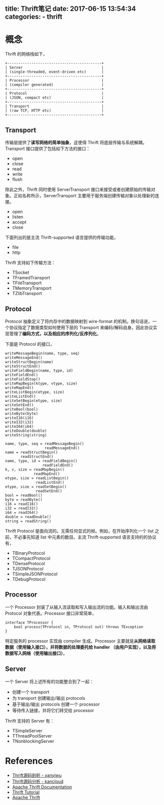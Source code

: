 title: Thrift笔记
date: 2017-06-15 13:54:34
categories:
    - thrift
---

# 概念

Thrift 的网络栈如下，

```
+-------------------------------------------+
| Server                                    |
| (single-threaded, event-driven etc)       |
+-------------------------------------------+
| Processor                                 |
| (compiler generated)                      |
+-------------------------------------------+
| Protocol                                  |
| (JSON, compact etc)                       |
+-------------------------------------------+
| Transport                                 |
| (raw TCP, HTTP etc)                       |
+-------------------------------------------+
```

## Transport

传输层提供了**读写网络的简单抽象**，这使得 Thrift 将底层传输与系统解耦。Transport 接口提供了包括如下方法的接口：

* open
* close
* read
* write
* flush

除此之外，Thrift 同时使用 ServerTransport 接口来接受或者创建原始的传输对象。正如名称所示，ServerTransport 主要用于服务端创建传输对象以处理新的连接。

* open
* listen
* accept
* close

下面列出的是主流 Thrift-supported 语言提供的传输功能，

* file
* http


Thrift 支持如下传输方法：

* TSocket
* TFramedTransport
* TFileTransport
* TMemoryTransport
* TZlibTransport


## Protocol

Protocol 抽象定义了将内存中的数据映射到 wire-format 的机制。换句话说，一个协议指定了数据类型如何使用下层的 Transport 来编码/解码自身。因此协议实现管理了**编码方式，以及相应的序列化/反序列化**。

下面是 Protocol 的接口，

```
writeMessageBegin(name, type, seq)
writeMessageEnd()
writeStructBegin(name)
writeStructEnd()
writeFieldBegin(name, type, id)
writeFieldEnd()
writeFieldStop()
writeMapBegin(ktype, vtype, size)
writeMapEnd()
writeListBegin(etype, size)
writeListEnd()
writeSetBegin(etype, size)
writeSetEnd()
writeBool(bool)
writeByte(byte)
writeI16(i16)
writeI32(i32)
writeI64(i64)
writeDouble(double)
writeString(string)

name, type, seq = readMessageBegin()
                  readMessageEnd()
name = readStructBegin()
       readStructEnd()
name, type, id = readFieldBegin()
                 readFieldEnd()
k, v, size = readMapBegin()
             readMapEnd()
etype, size = readListBegin()
              readListEnd()
etype, size = readSetBegin()
              readSetEnd()
bool = readBool()
byte = readByte()
i16 = readI16()
i32 = readI32()
i64 = readI64()
double = readDouble()
string = readString()
```

Thrift Protocol 是面向流的。无需任何显式的帧。例如，在开始序列化一个 list 之前，不必事先知道 list 中元素的数目。主流 Thrift-supported 语言支持的的协议有，

* TBinaryProtocol
* TCompactProtocol
* TDenseProtocol
* TJSONProtocol
* TSimpleJSONProtocol
* TDebugProtocol


## Processor

一个 Processor 封装了从输入流读取和写入输出流的功能。输入和输出流由 Protocol 对象代表。Processor 接口非常简单，

```
interface TProcessor {
    bool process(TProtocol in, TProtocol out) throws TException
}
```

特定服务的 processor 实现由 compiler 生成。Processor 主要就是**从网络读取数据（使用输入接口），并将数据的处理委托给 handler （由用户实现），以及将数据写入网络（使用输出接口）**。


## Server

一个 Server 将上述所有的功能整合到了一起：

* 创建一个 transport
* 为 transport 创建输出/输出 protocols
* 基于输出/输出 protocols 创建一个 processor
* 等待传入链接，并将它们转交给 processor

Thrift 支持的 Server 有：

* TSimpleServer
* TThreadPoolServer
* TNonblockingServer

# References

* [Thrift源码剖析 - yanyiwu](http://yanyiwu.com/work/2014/10/17/thrift-source-code-illustration.html)
* [Thrift源码分析 - kancloud](https://www.kancloud.cn/digest/thrift/118984)
* [Apache Thrift Documentation](https://thrift.apache.org/docs/)
* [Thrift Tutorial](http://thrift-tutorial.readthedocs.io/en/latest/index.html)
* [Apache Thrift](http://jnb.ociweb.com/jnb/jnbJun2009.html)



